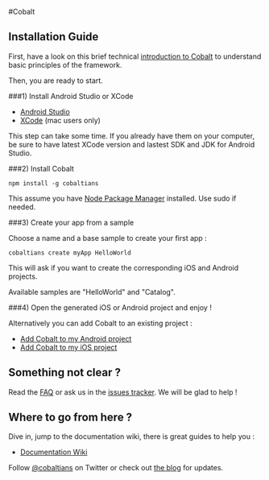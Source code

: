 #Cobalt 

## Installation Guide

First, have a look on this brief technical [introduction to Cobalt](https://github.com/cobaltians/cobalt/wiki/cobalt-intro) to understand basic principles of the framework.

Then, you are ready to start.

###1) Install Android Studio or XCode

* [Android Studio](https://developer.android.com/sdk/index.html)
* [XCode](https://itunes.apple.com/fr/app/xcode/id497799835?mt=12) (mac users only)

This step can take some time. If you already have them on your computer, be sure to have latest XCode version and lastest SDK and JDK for Android Studio.

###2) Install Cobalt

    npm install -g cobaltians
       
This assume you have [Node Package Manager](https://nodejs.org/) installed. Use sudo if needed.

###3) Create your app from a sample

Choose a name and a base sample to create your first app :

    cobaltians create myApp HelloWorld
    
This will ask if you want to create the corresponding iOS and Android projects.

Available samples are "HelloWorld" and "Catalog".
    
###4) Open the generated iOS or Android project and enjoy !

Alternatively you can add Cobalt to an existing project :

* [Add Cobalt to my Android project](https://github.com/cobaltians/cobalt/wiki/Android-Setup)
* [Add Cobalt to my iOS project](https://github.com/cobaltians/cobalt/wiki/iOS-Setup)

## Something not clear ? 

Read the [FAQ](https://github.com/cobaltians/cobalt/wiki/FAQ) or ask us in the [issues tracker](https://github.com/cobaltians/cobalt/issues). We will be glad to help !

## Where to go from here ?

Dive in, jump to the documentation wiki, there is great guides to help you :

* [Documentation Wiki](https://github.com/cobaltians/cobalt/wiki)

Follow [@cobaltians](https://twitter.com/cobaltians) on Twitter or check out [the blog](http://cobaltians.org/blog) for updates.

